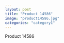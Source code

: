 ```yaml
---
layout: post
title: "Product 14586"
image: "product14586.jpg"
categories: "category1"
---
```

Product 14586
